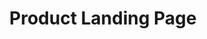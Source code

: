 ---
title: "Product Landing Page"
title_fr: "Landing Page Produit"
order: 8
description: "Landing page I created for the 'Responsive Web Design' certification on freeCodeCamp"
description_fr: "Landing page fictive conçu en vue de l'obtention du certificat 'Responsive Web Design' sur freeCodeCamp"
featuredImage: ../../images/development/fcc-product-landing-page.jpg
url: "https://codepen.io/anhek/debug/wvwYovo"
source_url: "https://codepen.io/anhek/pen/wvwYovo"
tags: ["webdesign", "html", "scss"]
tags_fr: ["webdesign", "html", "scss"]
---